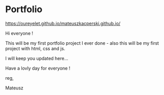 # Portfolio

https://oureyelet.github.io/mateuszkacperski.github.io/

Hi everyone !

This will be  my first portfolio project I ever done - also this will be my first project with html, css and js.

I will keep you updated here... 

Have a lovly day for everyone !

reg,

Mateusz
